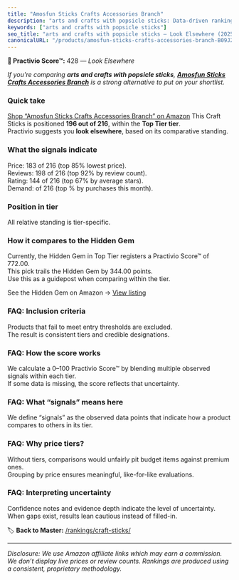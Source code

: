 ```yaml
---
title: "Amosfun Sticks Crafts Accessories Branch"
description: "arts and crafts with popsicle sticks: Data-driven ranking using the Practivio Score™. Positioned by quality, value, demand, findability, momentum."
keywords: ["arts and crafts with popsicle sticks"]
seo_title: "arts and crafts with popsicle sticks — Look Elsewhere (2025)"
canonicalURL: "/products/amosfun-sticks-crafts-accessories-branch-B09J2DT4ZX/"
---
```


**🚫 Practivio Score™:** 428 — _Look Elsewhere_


*If you're comparing **arts and crafts with popsicle sticks**, **[Amosfun Sticks Crafts Accessories Branch](https://www.amazon.com/dp/B09J2DT4ZX?tag=practivio-20)** is a strong alternative to put on your shortlist.*
### Quick take
[Shop “Amosfun Sticks Crafts Accessories Branch” on Amazon](https://www.amazon.com/dp/B09J2DT4ZX?tag=practivio-20)
This Craft Sticks is positioned **196 out of 216**, within the **Top Tier tier**.  
Practivio suggests you **look elsewhere**, based on its comparative standing.

### What the signals indicate
Price: 183 of 216 (top 85% lowest price).  
Reviews: 198 of 216 (top 92% by review count).  
Rating: 144 of 216 (top 67% by average stars).  
Demand:  of 216 (top % by purchases this month).

### Position in tier
All relative standing is tier-specific.

### How it compares to the Hidden Gem
Currently, the Hidden Gem in Top Tier registers a Practivio Score™ of 772.00.  
This pick trails the Hidden Gem by 344.00 points.  
Use this as a guidepost when comparing within the tier.  

See the Hidden Gem on Amazon → [View listing](https://www.amazon.com/dp/B00OBC4CU2?tag=practivio-20)

### FAQ: Inclusion criteria
Products that fail to meet entry thresholds are excluded.  
The result is consistent tiers and credible designations.

### FAQ: How the score works
We calculate a 0–100 Practivio Score™ by blending multiple observed signals within each tier.  
If some data is missing, the score reflects that uncertainty.

### FAQ: What “signals” means here
We define “signals” as the observed data points that indicate how a product compares to others in its tier.

### FAQ: Why price tiers?
Without tiers, comparisons would unfairly pit budget items against premium ones.  
Grouping by price ensures meaningful, like-for-like evaluations.

### FAQ: Interpreting uncertainty
Confidence notes and evidence depth indicate the level of uncertainty.  
When gaps exist, results lean cautious instead of filled-in.


🏷️ **Back to Master:** [/rankings/craft-sticks/](/rankings/craft-sticks/)

---
_Disclosure: We use Amazon affiliate links which may earn a commission. We don’t display live prices or review counts. Rankings are produced using a consistent, proprietary methodology._
